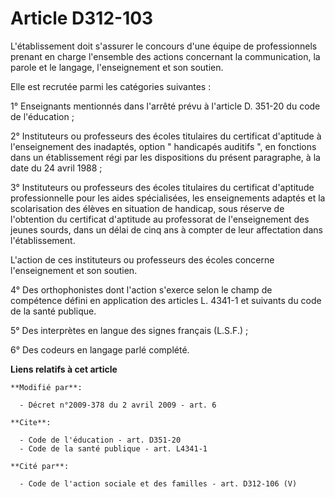 # Article D312-103

L'établissement doit s'assurer le concours d'une équipe de professionnels prenant en charge l'ensemble des actions concernant
la communication, la parole et le langage, l'enseignement et son soutien. 

Elle est recrutée parmi les catégories suivantes : 

1° Enseignants mentionnés dans l'arrêté prévu à l'article D. 351-20 du code de l'éducation ; 

2° Instituteurs ou professeurs des écoles titulaires du certificat d'aptitude à l'enseignement des inadaptés, option "
handicapés auditifs ", en fonctions dans un établissement régi par les dispositions du présent paragraphe, à la date du 24
avril 1988 ; 

3° Instituteurs ou professeurs des écoles titulaires du certificat d'aptitude professionnelle pour les aides spécialisées,
les enseignements adaptés et la scolarisation des élèves en situation de handicap, sous réserve de l'obtention du certificat
d'aptitude au professorat de l'enseignement des jeunes sourds, dans un délai de cinq ans à compter de leur affectation dans
l'établissement.

L'action de ces instituteurs ou professeurs des écoles concerne l'enseignement et son soutien. 

4° Des orthophonistes dont l'action s'exerce selon le champ de compétence défini en application des articles L. 4341-1 et
suivants du code de la santé publique. 

5° Des interprètes en langue des signes français (L.S.F.) ; 

6° Des codeurs en langage parlé complété.

**Liens relatifs à cet article**

	**Modifié par**:

	  - Décret n°2009-378 du 2 avril 2009 - art. 6

	**Cite**:

	  - Code de l'éducation - art. D351-20
	  - Code de la santé publique - art. L4341-1

	**Cité par**:

	  - Code de l'action sociale et des familles - art. D312-106 (V)
